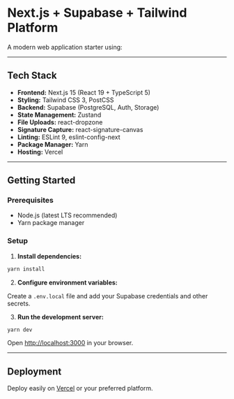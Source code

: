 # Next.js + Supabase + Tailwind Platform

A modern web application starter using:

---

## Tech Stack

- **Frontend:** Next.js 15 (React 19 + TypeScript 5)
- **Styling:** Tailwind CSS 3, PostCSS
- **Backend:** Supabase (PostgreSQL, Auth, Storage)
- **State Management:** Zustand
- **File Uploads:** react-dropzone
- **Signature Capture:** react-signature-canvas
- **Linting:** ESLint 9, eslint-config-next
- **Package Manager:** Yarn
- **Hosting:** Vercel

---

## Getting Started

### Prerequisites

- Node.js (latest LTS recommended)
- Yarn package manager

### Setup

1. **Install dependencies:**

```bash
yarn install
```

2. **Configure environment variables:**

Create a `.env.local` file and add your Supabase credentials and other secrets.

3. **Run the development server:**

```bash
yarn dev
```

Open [http://localhost:3000](http://localhost:3000) in your browser.

---

## Deployment

Deploy easily on [Vercel](https://vercel.com/) or your preferred platform.